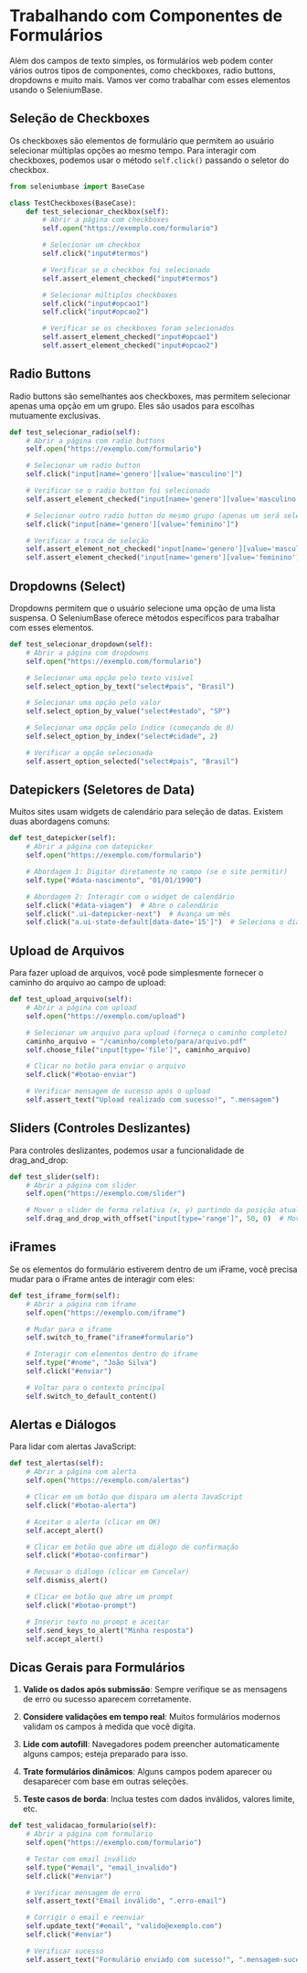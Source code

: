 # Trabalhando com Componentes de Formulários

Além dos campos de texto simples, os formulários web podem conter vários outros tipos de componentes, como checkboxes, radio buttons, dropdowns e muito mais. Vamos ver como trabalhar com esses elementos usando o SeleniumBase.

## Seleção de Checkboxes

Os checkboxes são elementos de formulário que permitem ao usuário selecionar múltiplas opções ao mesmo tempo. Para interagir com checkboxes, podemos usar o método `self.click()` passando o seletor do checkbox.

```python
from seleniumbase import BaseCase

class TestCheckboxes(BaseCase):
    def test_selecionar_checkbox(self):
        # Abrir a página com checkboxes
        self.open("https://exemplo.com/formulario")

        # Selecionar um checkbox
        self.click("input#termos")

        # Verificar se o checkbox foi selecionado
        self.assert_element_checked("input#termos")

        # Selecionar múltiplos checkboxes
        self.click("input#opcao1")
        self.click("input#opcao2")

        # Verificar se os checkboxes foram selecionados
        self.assert_element_checked("input#opcao1")
        self.assert_element_checked("input#opcao2")
```

## Radio Buttons

Radio buttons são semelhantes aos checkboxes, mas permitem selecionar apenas uma opção em um grupo. Eles são usados para escolhas mutuamente exclusivas.

```python
def test_selecionar_radio(self):
    # Abrir a página com radio buttons
    self.open("https://exemplo.com/formulario")

    # Selecionar um radio button
    self.click("input[name='genero'][value='masculino']")

    # Verificar se o radio button foi selecionado
    self.assert_element_checked("input[name='genero'][value='masculino']")

    # Selecionar outro radio button do mesmo grupo (apenas um será selecionado)
    self.click("input[name='genero'][value='feminino']")

    # Verificar a troca de seleção
    self.assert_element_not_checked("input[name='genero'][value='masculino']")
    self.assert_element_checked("input[name='genero'][value='feminino']")
```

## Dropdowns (Select)

Dropdowns permitem que o usuário selecione uma opção de uma lista suspensa. O SeleniumBase oferece métodos específicos para trabalhar com esses elementos.

```python
def test_selecionar_dropdown(self):
    # Abrir a página com dropdowns
    self.open("https://exemplo.com/formulario")

    # Selecionar uma opção pelo texto visível
    self.select_option_by_text("select#pais", "Brasil")

    # Selecionar uma opção pelo valor
    self.select_option_by_value("select#estado", "SP")

    # Selecionar uma opção pelo índice (começando de 0)
    self.select_option_by_index("select#cidade", 2)

    # Verificar a opção selecionada
    self.assert_option_selected("select#pais", "Brasil")
```

## Datepickers (Seletores de Data)

Muitos sites usam widgets de calendário para seleção de datas. Existem duas abordagens comuns:

```python
def test_datepicker(self):
    # Abrir a página com datepicker
    self.open("https://exemplo.com/formulario")

    # Abordagem 1: Digitar diretamente no campo (se o site permitir)
    self.type("#data-nascimento", "01/01/1990")

    # Abordagem 2: Interagir com o widget de calendário
    self.click("#data-viagem")  # Abre o calendário
    self.click(".ui-datepicker-next")  # Avança um mês
    self.click("a.ui-state-default[data-date='15']")  # Seleciona o dia 15
```

## Upload de Arquivos

Para fazer upload de arquivos, você pode simplesmente fornecer o caminho do arquivo ao campo de upload:

```python
def test_upload_arquivo(self):
    # Abrir a página com upload
    self.open("https://exemplo.com/upload")

    # Selecionar um arquivo para upload (forneça o caminho completo)
    caminho_arquivo = "/caminho/completo/para/arquivo.pdf"
    self.choose_file("input[type='file']", caminho_arquivo)

    # Clicar no botão para enviar o arquivo
    self.click("#botao-enviar")

    # Verificar mensagem de sucesso após o upload
    self.assert_text("Upload realizado com sucesso!", ".mensagem")
```

## Sliders (Controles Deslizantes)

Para controles deslizantes, podemos usar a funcionalidade de drag_and_drop:

```python
def test_slider(self):
    # Abrir a página com slider
    self.open("https://exemplo.com/slider")

    # Mover o slider de forma relativa (x, y) partindo da posição atual
    self.drag_and_drop_with_offset("input[type='range']", 50, 0)  # Move 50px para a direita
```

## iFrames

Se os elementos do formulário estiverem dentro de um iFrame, você precisa mudar para o iFrame antes de interagir com eles:

```python
def test_iframe_form(self):
    # Abrir a página com iframe
    self.open("https://exemplo.com/iframe")

    # Mudar para o iframe
    self.switch_to_frame("iframe#formulario")

    # Interagir com elementos dentro do iframe
    self.type("#nome", "João Silva")
    self.click("#enviar")

    # Voltar para o contexto principal
    self.switch_to_default_content()
```

## Alertas e Diálogos

Para lidar com alertas JavaScript:

```python
def test_alertas(self):
    # Abrir a página com alerta
    self.open("https://exemplo.com/alertas")

    # Clicar em um botão que dispara um alerta JavaScript
    self.click("#botao-alerta")

    # Aceitar o alerta (clicar em OK)
    self.accept_alert()

    # Clicar em botão que abre um diálogo de confirmação
    self.click("#botao-confirmar")

    # Recusar o diálogo (clicar em Cancelar)
    self.dismiss_alert()

    # Clicar em botão que abre um prompt
    self.click("#botao-prompt")

    # Inserir texto no prompt e aceitar
    self.send_keys_to_alert("Minha resposta")
    self.accept_alert()
```

## Dicas Gerais para Formulários

1. **Valide os dados após submissão**: Sempre verifique se as mensagens de erro ou sucesso aparecem corretamente.

2. **Considere validações em tempo real**: Muitos formulários modernos validam os campos à medida que você digita.

3. **Lide com autofill**: Navegadores podem preencher automaticamente alguns campos; esteja preparado para isso.

4. **Trate formulários dinâmicos**: Alguns campos podem aparecer ou desaparecer com base em outras seleções.

5. **Teste casos de borda**: Inclua testes com dados inválidos, valores limite, etc.

```python
def test_validacao_formulario(self):
    # Abrir a página com formulário
    self.open("https://exemplo.com/formulario")

    # Testar com email inválido
    self.type("#email", "email_invalido")
    self.click("#enviar")

    # Verificar mensagem de erro
    self.assert_text("Email inválido", ".erro-email")

    # Corrigir o email e reenviar
    self.update_text("#email", "valido@exemplo.com")
    self.click("#enviar")

    # Verificar sucesso
    self.assert_text("Formulário enviado com sucesso!", ".mensagem-sucesso")
```
